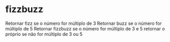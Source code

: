 # fizzbuzz

Retornar fizz se o número for múltiplo de 3
Retornar buzz se o número for múltiplo de 5
Retornar fizzbuzz se o número for múltiplo de 3 e 5
retornar o próprio se não for múltiplo de 3 ou 5